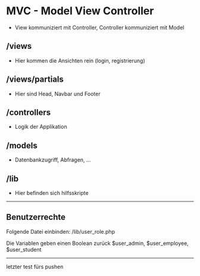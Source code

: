 # MVC - Model View Controller
- View kommuniziert mit Controller, Controller kommuniziert mit Model

## /views
- Hier kommen die Ansichten rein (login, registrierung)

## /views/partials
- Hier sind Head, Navbar und Footer

## /controllers
- Logik der Applikation

## /models
- Datenbankzugriff, Abfragen, ...

## /lib
- Hier befinden sich hilfsskripte

---

## Benutzerrechte
Folgende Datei einbinden:
/lib/user_role.php

Die Variablen geben einen Boolean zurück $user_admin, $user_employee, $user_student

---
letzter test fürs pushen